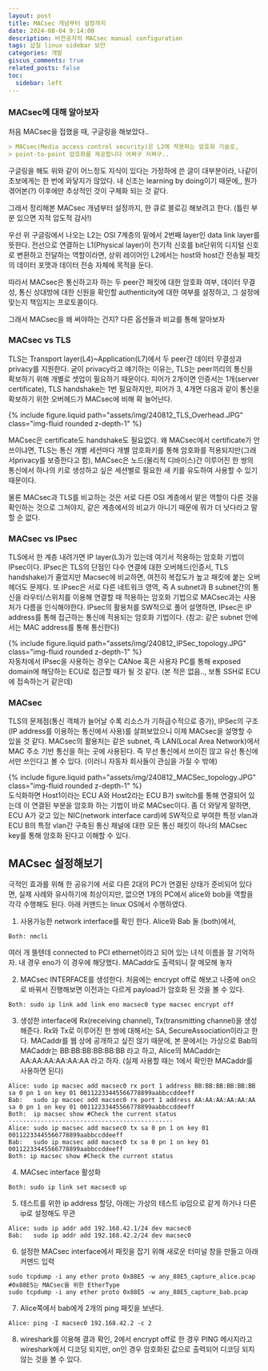 ```yaml
---
layout: post
title: MACsec 개념부터 설정까지
date: 2024-08-04 9:14:00
description: 비전공자의 MACsec manual configuration
tags: 삽질 linux sidebar 보안
categories: 개발
giscus_comments: true
related_posts: false
toc:
  sidebar: left
---
```

### MACsec에 대해 알아보자
처음 MACsec을 접했을 때, 구글링을 해보았다..
```markdown
> MACsec(Media access control security)은 L2에 적용하는 암호화 기술로,
> point-to-point 암호화를 제공합니다 어쩌구 저쩌구..
```

 구글링을 해도 위와 같이 어느정도 지식이 있다는 가정하에 쓴 글이 대부분이라, 나같이 초보에게는 한 번에 와닿지가 않았다. 내 신조는 learning by doing이기 때문에,, 뭔가 겪어본(?) 이후에만 추상적인 것이 구체화 되는 것 같다.

그래서 정리해본 MACsec 개념부터 설정까지, 한 큐로 블로깅 해보려고 한다. (틀린 부분 있으면 지적 압도적 감사!)

 우선 위 구글링에서 나오는 L2는 OSI 7계층의 밑에서 2번째 layer인 data link layer를 뜻한다. 전선으로 연결하는 L1(Physical layer)이 전기적 신호를 bit단위의 디지털 신호로 변환하고 전달하는 역할이라면, 상위 레이어인 L2에서는 host와 host간 전송될 패킷의 데이터 포맷과 데이터 전송 자체에 목적을 둔다.

 따라서 MACsec은 통신하고자 하는 두 peer간 패킷에 대한 암호화 여부, 데이터 무결성, 통신 상대방에 대한 신원을 확인할 authenticity에 대한 여부를 설정하고, 그 설정에 맞는지 책임지는 프로토콜이다.

 그래서 MACsec을 왜 써야하는 건지? 다른 옵션들과 비교를 통해 알아보자

### MACsec vs TLS
 TLS는 Transport layer(L4)~Application(L7)에서 두 peer간 데이터 무결성과 privacy를 지원한다. 굳이 privacy라고 얘기하는 이유는, TLS는 peer끼리의 통신을 확보하기 위해 개별로 셋업이 필요하기 때문이다. 피어가 2개이면 인증서는 1개(server certificate), TLS handshake는 1번 필요하지만, 피어가 3, 4개면 다음과 같이 통신을 확보하기 위한 오버헤드가 MACsec에 비해 확 늘어난다.
<div class="col-sm mt-3 mt-md-0">
        {% include figure.liquid path="assets/img/240812_TLS_Overhead.JPG" class="img-fluid rounded z-depth-1" %}
</div>

MACsec은 certificate도 handshake도 필요없다. 왜 MACsec에서 certificate가 안쓰이냐면, TLS는 통신 개별 세션마다 개별 암호화키를 통해 암호화를 적용되지만(그래서privacy를 보증한다고 함), MACsec은 노드(물리적 디바이스)간 이루어진 한 쌍의 통신에서 하나의 키로 생성하고 싶은 세션별로 필요한 새 키를 유도하여 사용할 수 있기 때문이다.

물론 MACsec과 TLS를 비교하는 것은 서로 다른 OSI 계층에서 맡은 역할이 다른 것을 확인하는 것으로 그쳐야지, 같은 계층에서의 비교가 아니기 때문에 뭐가 더 낫다라고 말 할 순 없다.

### MACsec vs IPsec
 TLS에서 한 계층 내려가면 IP layer(L3)가 있는데 여기서 적용하는 암호화 기법이 IPsec이다. IPsec은 TLS의 단점인 다수 연결에 대한 오버헤드(인증서, TLS handshake)가 줄었지만 Macsec에 비교하면, 여전히 복잡도가 높고 패킷에 붙는 오버헤더도 문제다.
또 IPsec은 서로 다른 네트워크 영역, 즉 A subnet과 B subnet간의 통신을 라우터/스위치를 이용해 연결할 때 적용하는 암호화 기법으로 MACsec과는 사용처가 다름을 인식해야한다.
IPsec의 활용처를 SW적으로 풀어 설명하면, IPsec은 IP address를 통해 접근하는 통신에 적용되는 암호화 기법이다. (참고: 같은 subnet 안에서는 MAC address를 통해 통신한다)
<div class="col-sm mt-3 mt-md-0">
        {% include figure.liquid path="assets/img/240812_IPSec_topology.JPG" class="img-fluid rounded z-depth-1" %}
</div>
 자동차에서 IPsec을 사용하는 경우는 CANoe 혹은 사용자 PC를 통해 exposed domain에 해당하는 ECU로 접근할 때가 될 것 같다. (본 적은 없음.., 보통 SSH로 ECU에 접속하는거 같은데)

### MACsec
TLS의 문제점(통신 객체가 늘어날 수록 리소스가 기하급수적으로 증가), IPSec의 구조(IP address를 이용하는 통신에서 사용)를 살펴보았으니 이제 MACsec을 설명할 수 있을 것 같다. MACsec의 활용처는 같은 subnet, 즉 LAN(Local Area Network)에서 MAC 주소 기반 통신을 하는 곳에 사용된다. 즉 무선 통신에서 쓰이진 않고 유선 통신에서만 쓰인다고 볼 수 있다. (이러니 자동차 회사들이 관심을 가질 수 밖에)

<div class="col-sm mt-3 mt-md-0">
        {% include figure.liquid path="assets/img/240812_MACSec_topology.JPG" class="img-fluid rounded z-depth-1" %}
</div>
도식화하면 Host1이라는 ECU A와 Host2라는 ECU B가 switch를 통해 연결되어 있는데 이 연결된 부분을 암호화 하는 기법이 바로 MACsec이다. 좀 더 와닿게 말하면, ECU A가 갖고 있는 NIC(network interface card)에 SW적으로 부여한 특정 vlan과 ECU B의 특정 vlan간 구축된 통신 채널에 대한 모든 통신 패킷이 하나의 MACsec key를 통해 암호화 된다고 이해할 수 있다.

## MACsec 설정해보기
  극적인 효과를 위해 한 공유기에 서로 다른 2대의 PC가 연결된 상태가 준비되어 있다면, 실제 사례와 유사하기에 최상이지만, 없으면 1개의 PC에서 alice와 bob을 역할을 각각 수행해도 된다.
아래 커맨드는 linux OS에서 수행하였다.

1. 사용가능한 network interface를 확인 한다. Alice와 Bab 둘 (both)에서,
```shell
Both: nmcli
```
여러 개 뜰텐데 connected to PCI ethernet이라고 되어 있는 녀석 이름을 잘 기억하자. 내 경우 eno가 이 경우에 해당했다. MACaddr도 출력되니 잘 메모해 놓자

2. MACsec INTERFACE를 생성한다. 처음에는 encrypt off로 해보고 나중에 on으로 바꿔서 진행해보면 이전과는 다르게 payload가 암호화 된 것을 볼 수 있다.
```shell
Both: sudo ip link add link eno macsec0 type macsec encrypt off
```

3. 생성한 interface에 Rx(receiving channel), Tx(transmitting channel)을 생성해준다. Rx와 Tx로 이루어진 한 쌍에 대해서는 SA, SecureAssociation이라고 한다. MACaddr를 웹 상에 공개하고 싶진 않기 때문에, 본 문에서는 가상으로 Bab의 MACaddr는 BB:BB:BB:BB:BB:BB 라고 하고, Alice의 MACaddr는 AA:AA:AA:AA:AA:AA 라고 하자. (실제 사용할 때는 1에서 확인한 MACaddr를 사용하면 된다)
```shell
Alice: sudo ip macsec add macsec0 rx port 1 address BB:BB:BB:BB:BB:BB sa 0 pn 1 on key 01 00112233445566778899aabbccddeeff
Bab:   sudo ip macsec add macsec0 rx port 1 address AA:AA:AA:AA:AA:AA sa 0 pn 1 on key 01 00112233445566778899aabbccddeeff
Both:  ip macsec show #Check the current status
----------------------------------------------
Alice: sudo ip macsec add macsec0 tx sa 0 pn 1 on key 01 00112233445566778899aabbccddeeff
Bab:   sudo ip macsec add macsec0 tx sa 0 pn 1 on key 01 00112233445566778899aabbccddeeff
Both: ip macsec show #Check the current status
```

4. MACsec interface 활성화
```shell
Both: sudo ip link set macsec0 up
```
5. 테스트를 위한 ip address 할당, 아래는 가상의 테스트 ip임으로 같게 하거나 다른 ip로 설정해도 무관
```shell
Alice: sudo ip addr add 192.168.42.1/24 dev macsec0
Bab:   sudo ip addr add 192.168.42.2/24 dev macsec0
```

6. 설정한 MACsec interface에서 패킷을 잡기 위해 새로운 터미널 창을 만들고 아래 커맨드 입력
```shell
sudo tcpdump -i any ether proto 0x88E5 -w any_88E5_capture_alice.pcap  #0x88E5는 MACsec을 위한 EtherType
sudo tcpdump -i any ether proto 0x88E5 -w any_88E5_capture_bab.pcap
```

7. Alice쪽에서 bab에게 2개의 ping 패킷을 보낸다.
```shell
Alice: ping -I macsec0 192.168.42.2 -c 2
```

8. wireshark를 이용해 결과 확인, 2에서 encrypt off로 한 경우 PING 메시지라고 wireshark에서 디코딩 되지만, on인 경우 암호화된 값으로 출력되어 디코딩 되지 않는 것을 볼 수 있다.